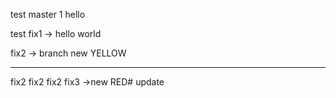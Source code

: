 test master 1
hello   

test fix1 -> hello world

fix2 -> branch new YELLOW

---------------------------

fix2 fix2 fix2
fix3 ->new RED# update
